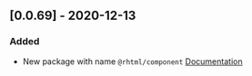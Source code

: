 
## [0.0.69] - 2020-12-13
### Added
- New package with name `@rhtml/component` [Documentation](./packages/component/README.md)
